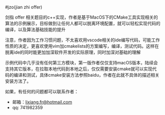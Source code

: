 #jzo(jian zhi offer)

剑指 offer 相关题目的c++实现，作者是基于MacOS下的CMake工具实现相关的算法的示例展示，目标做到让任何人都可以脱离环境配置，就可以轻松实现代码的编译，以及算法基础技能的提升

注意，作者因为工作习惯问题，不太喜欢用vscode相关的ide编写代码，可能工作性质的决定，更喜欢使用vim加cmakelists的方案编写，编译，测试代码。这样在脱离ide的同时能更加加深软件开发的实际原理，同时加深对基础的理解

示例代码中几乎没有任何第三方模块，第一版作者仅仅支持macOS版本，陆续会支持其它版本，在拉取本地代码到本地之后，仅仅需要安装cmake就可以实现代码的编译和测试，具体cmake安装方法参照baidu，作者在此就不具体的描述相关安装方法了。

如果，有任何的问题都可以联系作者：
- 邮箱：lixiang.fr@hotmail.com
- qq: 741982359
